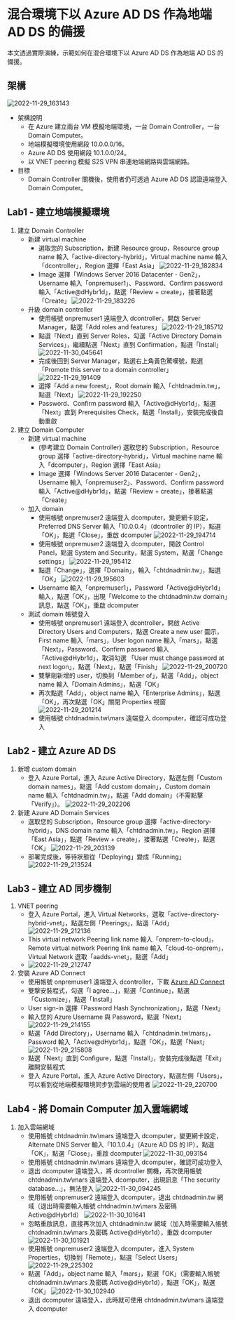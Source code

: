 # 混合環境下以 Azure AD DS 作為地端 AD DS 的備援
本文透過實際演練，示範如何在混合環境下以 Azure AD DS 作為地端 AD DS 的備援。
## 架構
![2022-11-29_163143](https://user-images.githubusercontent.com/42570850/204478613-cc53a4e8-d03a-40f5-9672-8dffe27290c9.jpg)

* 架構說明
	* 在 Azure 建立兩台 VM 模擬地端環境，一台 Domain Controller，一台 Domain Computer。
	* 地端模擬環境使用網段 10.0.0.0/16。
	* Azure AD DS 使用網段 10.1.0.0/24。
	* 以 VNET peering 模擬 S2S VPN 串連地端網路與雲端網路。
* 目標
  * Domain Controller 關機後，使用者仍可透過 Azure AD DS 認證遠端登入 Domain Computer。
## Lab1 - 建立地端模擬環境
1. 建立 Domain Controller
	* 新建 virtual machine
		* 選取您的 Subscription，新建 Resource group，Resource group name 輸入「active-directory-hybrid」，Virtual machine name 輸入「dcontroller」，Region 選擇「East Asia」
			![2022-11-29_182834](https://user-images.githubusercontent.com/42570850/204505318-5f3f0834-19a4-40fd-94a5-8728ebd17672.png)
		* Image 選擇「Windows Server 2016 Datacenter - Gen2」，Username 輸入「onpremuser1」、Password、Confirm password 輸入「Active@dHybr1d」，點選「Review + create」，接著點選「Create」
			![2022-11-29_183226](https://user-images.githubusercontent.com/42570850/204506737-eea10eb5-e399-4ba2-8c8e-f74fb35307a3.png)
	* 升級 domain controller
		* 使用帳號 onpremuser1 遠端登入 dcontroller，開啟 Server Manager，點選「Add roles and features」
			![2022-11-29_185712](https://user-images.githubusercontent.com/42570850/204511776-45cc692b-1219-4ce2-a8f4-d871940070d0.png)
		* 點選「Next」直到 Server Roles，勾選「Active Directory Domain Services」，繼續點選「Next」直到 Confirmation，點選「Install」
			![2022-11-30_045641](https://user-images.githubusercontent.com/42570850/204646125-3981bd26-e463-4c0d-a777-1564db980cc8.png)
		* 完成後回到 Server Manager，點選右上角黃色驚嘆號，點選「Promote this server to a domain controller」
			![2022-11-29_191409](https://user-images.githubusercontent.com/42570850/204516204-2c7d07d0-d5e3-4419-b1ee-72087b4f81b4.png)
		* 選擇「Add a new forest」，Root domain 輸入「chtdnadmin.tw」，點選「Next」
			![2022-11-29_192250](https://user-images.githubusercontent.com/42570850/204516975-9d619634-7523-403d-961e-6a9b7c8aa8f0.png)
		* Password、Confirm password 輸入「Active@dHybr1d」，點選「Next」直到 Prerequisites Check，點選「Install」，安裝完成後自動重啟
2. 建立 Domain Computer
	* 新建 virtual machine
		* (參考建立 Domain Controller) 選取您的 Subscription，Resource group 選擇「active-directory-hybrid」，Virtual machine name 輸入「dcomputer」，Region 選擇「East Asia」
		* Image 選擇「Windows Server 2016 Datacenter - Gen2」，Username 輸入「onpremuser2」、Password、Confirm password 輸入「Active@dHybr1d」，點選「Review + create」，接著點選「Create」
	* 加入 domain
		* 使用帳號 onpremuser2 遠端登入 dcomputer，變更網卡設定，Preferred DNS Server 輸入「10.0.0.4」（dcontroller 的 IP），點選「OK」，點選「Close」，重啟 dcomputer
			![2022-11-29_194714](https://user-images.githubusercontent.com/42570850/204521652-9a273931-d7cd-4bf8-a669-820c7fcfc468.png)
		* 使用帳號 onpremuser2 遠端登入 dcomputer，開啟 Control Panel，點選 System and Security，點選 System，點選「Change settings」
			![2022-11-29_195412](https://user-images.githubusercontent.com/42570850/204522497-f4004d81-8e91-45f1-b683-027892e9023a.png)
		* 點選「Change」，選擇「Domain」，輸入「chtdnadmin.tw」，點選「OK」
			![2022-11-29_195603](https://user-images.githubusercontent.com/42570850/204523229-3e4147a4-9622-49fc-8ba4-bea1adba71f9.png)
		* Username 輸入「onpremuser1」，Password「Active@dHybr1d」輸入，點選「OK」，出現「Welcome to the chtdnadmin.tw domain」訊息，點選「OK」，重啟 dcomputer
	* 測試 domain 帳號登入
		* 使用帳號 onpremuser1 遠端登入 dcontroller，開啟 Active Directory Users and Computers，點選 Create a new user 圖示，First name 輸入「mars」，User logon name 輸入「mars」，點選「Next」，Password、Confirm password 輸入「Active@dHybr1d」，取消勾選 「User must change password at next logon」，點選「Next」，點選「Finish」
			![2022-11-29_200720](https://user-images.githubusercontent.com/42570850/204525585-10671852-3e10-42d3-a308-d723933991ee.png)
		* 雙擊剛新增的 user，切換到「Member of」，點選「Add」，object name 輸入「Domain Admins」，點選「OK」
		* 再次點選「Add」，object name 輸入「Enterprise Admins」，點選「OK」，再次點選「OK」關閉 Properties 視窗
			![2022-11-29_201214](https://user-images.githubusercontent.com/42570850/204526505-5f53f809-79a6-470b-96d3-a31f0f1dcaca.png)
		* 使用帳號 chtdnadmin.tw\mars 遠端登入 dcomputer，確認可成功登入
## Lab2 - 建立 Azure AD DS
1. 新增 custom domain
	* 登入 Azure Portal，進入 Azure Active Directory，點選左側「Custom domain names」，點選「Add custom domain」，Custom domain name 輸入「chtdnadmin.tw」，點選「Add domain」（不需點擊「Verify」）。
		![2022-11-29_202206](https://user-images.githubusercontent.com/42570850/204528951-93e07f91-4d02-40dc-bc3f-1b6cb82e3f14.png)
2. 新建 Azure AD Domain Services
	* 選取您的 Subscription，Resource group 選擇「active-directory-hybrid」，DNS domain name 輸入「chtdnadmin.tw」，Region 選擇「East Asia」，點選「Review + create」，接著點選「Create」，點選「OK」
		![2022-11-29_203139](https://user-images.githubusercontent.com/42570850/204530902-a47db446-b942-4ab1-86fc-3b81089de4fb.png)
	* 部署完成後，等待狀態從「Deploying」變成「Running」
		![2022-11-29_213524](https://user-images.githubusercontent.com/42570850/204543125-f918883b-0aa8-46cc-ab73-ede04b3e09ff.png)
## Lab3 - 建立 AD 同步機制
1. VNET peering
	* 登入 Azure Portal，進入 Virtual Networks，選取「active-directory-hybrid-vnet」，點選左側「Peerings」，點選「Add」
		![2022-11-29_212136](https://user-images.githubusercontent.com/42570850/204540219-c89ee4c1-41ff-4d7a-b526-ea01f7294b29.png)
	* This virtual network Peering link name 輸入「onprem-to-cloud」，Remote virtual network Peering link name 輸入「cloud-to-onprem」，Virtual Network 選取「aadds-vnet」，點選「Add」
	* ![2022-11-29_212747](https://user-images.githubusercontent.com/42570850/204541277-19e197da-08a1-45c4-bbbe-2eda73a0fae5.png)
2. 安裝 Azure AD Connect
	* 使用帳號 onpremuser1 遠端登入 dcontroller，下載 [Azure AD Connect](https://www.microsoft.com/en-us/download/details.aspx?id=47594)
	* 雙撃安裝程式，勾選「I agree...」，點選「Continue」，點選「Customize」，點選「Install」
	* User sign-in 選擇「Password Hash Synchronization」，點選「Next」
	* 輸入您的 Azure Username 與 Password，點選「Next」
		![2022-11-29_214155](https://user-images.githubusercontent.com/42570850/204544714-e911dda0-c7d7-4bcd-b659-d9976d9212e7.png)
	* 點選「Add Directory」，Username 輸入「chtdnadmin.tw\mars」，Password 輸入「Active@dHybr1d」，點選「OK」，點選「Next」
		![2022-11-29_215808](https://user-images.githubusercontent.com/42570850/204548459-28f9954a-fd8e-4441-8d1a-01cac54dacf7.png)
	* 點選「Next」直到 Configure，點選「Install」，安裝完成後點選「Exit」離開安裝程式
	* 登入 Azure Portal，進入 Azure Active Directory，點選左側「Users」，可以看到從地端模擬環境同步到雲端的使用者
		![2022-11-29_220700](https://user-images.githubusercontent.com/42570850/204550876-1709311d-f7f8-40f8-98c7-6d9ae198bb20.png)
## Lab4 - 將 Domain Computer 加入雲端網域
1. 加入雲端網域
	* 使用帳號 chtdnadmin.tw\mars 遠端登入 dcomputer，變更網卡設定，Alternate DNS Server 輸入「10.1.0.4」（Azure AD DS 的 IP），點選「OK」，點選「Close」，重啟 dcomputer
		![2022-11-30_093154](https://user-images.githubusercontent.com/42570850/204685659-85eb3717-1f24-4e09-9630-497185cf8bb6.jpg)
	* 使用帳號 chtdnadmin.tw\mars 遠端登入 dcomputer，確認可成功登入
	* 退出 dcomputer 遠端登入，將 dcontroller 關機，再次使用帳號 chtdnadmin.tw\mars 遠端登入 dcomputer，出現訊息「The security database...」，無法登入
		![2022-11-30_094245](https://user-images.githubusercontent.com/42570850/204687141-a6b93043-2b3e-4445-a397-d576b88f39b7.jpg)
	* 使用帳號 onpremuser2 遠端登入 dcomputer，退出 chtdnadmin.tw 網域（退出時需要輸入帳號 chtdnadmin.tw\mars 及密碼 Active@dHybr1d）
		![2022-11-30_101641](https://user-images.githubusercontent.com/42570850/204691368-54229a9d-aa98-48c8-b6e4-3d4ac7ee90d6.jpg)
	* 忽略重啟訊息，直接再次加入 chtdnadmin.tw 網域（加入時需要輸入帳號 chtdnadmin.tw\mars 及密碼 Active@dHybr1d），重啟 dcomputer
		![2022-11-30_101921](https://user-images.githubusercontent.com/42570850/204691711-d5a8dedf-4b0b-46d9-9dfb-94ccee30cea8.jpg)
	* 使用帳號 onpremuser2 遠端登入 dcomputer，進入 System Properties，切換到「Remote」，點選「Select Users」
		![2022-11-29_225302](https://user-images.githubusercontent.com/42570850/204562057-4b8b37b4-adb2-4018-986f-43b549fb3123.png)
	* 點選「Add」，object name 輸入「mars」，點選「OK」（需要輸入帳號 chtdnadmin.tw\mars 及密碼 Active@dHybr1d），點選「OK」，點選「OK」
		![2022-11-30_102940](https://user-images.githubusercontent.com/42570850/204693216-f4cc65d8-f5c8-48ad-8812-9feae26ba870.jpg)
	* 退出 dcomputer 遠端登入，此時就可使用 chtdnadmin.tw\mars 遠端登入 dcomputer
